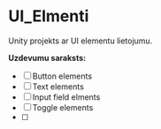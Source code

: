 # UI_Elmenti
Unity projekts ar UI elementu lietojumu.

**Uzdevumu saraksts:**
- [ ] Button elements
- [ ] Text elements
- [ ] Input field elments
- [ ] Toggle elements
- [ ] 
